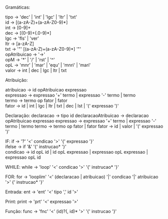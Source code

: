 Gramáticas:

tipo &rarr; 'dec' | 'int' | 'lgc' | 'ltr' | 'txt' </br>
id &rarr; [(a-zA-Z)+(a-zA-Z0-9)\*] </br>
int &rarr; [0-9]+  </br>
dec &rarr; [(0-9)+(.0-9)\*]  </br>
lgc &rarr; 'fls' | 'ver' </br>
ltr &rarr; [a-zA-Z] </br>
txt &rarr; '"' [(a-zA-Z)+(a-zA-Z0-9)\*] '"' </br>
opAtribuicao &rarr; '->'  </br>
opM &rarr; '*' | '/' | 'rst' | '^' </br>
opL &rarr; 'mnr' | 'mar' | 'equ' | 'mnri' | 'mari' </br>
valor &rarr; int | dec | lgc | ltr | txt

Atribuição:

atribuicao &rarr; id opAtribuicao expressao </br>
expressao &rarr; expressao '+' termo | expressao '-' termo | termo </br>
termo &rarr; termo op fator | fator </br>
fator &rarr; id | int | lgc | ltr | txt | dec | lst | '(' expressao ')' </br>

Declaração: 
declaracao &rarr; tipo id 
declaracaoAtribuicao &rarr; declaracao opAtribuicao expressao
expressao &rarr; expressao '+' termo | expressao '-' termo | termo 
termo &rarr; termo op fator | fator 
fator &rarr; id | valor | '(' expressao ')' 

IF:
if &rarr; '?' '<' condicao '>' '{' expressao '}' </br>
ifelse &rarr; if '&' '{' instrucao\* '}' </br>
condicao &rarr; id opL id | id opL expressao | expressao opL expressao | expressao opL id </br>

WHILE:
while &rarr; 'loop' '<' condicao '>' '{' instrucao\* '}'

FOR:
for &rarr; 'looplim' '<' (declaracao | atribuicao) '|' condicao '|' atribuicao '>' {' instrucao\* '}'

Entrada:
ent &rarr; 'ent' '<' tipo ',' id '>'

Print:
print &rarr; 'prt' '<' expressao '>'

Função:
func &rarr; 'fnc' '<' (id)?(, id)* '>' '{' instrucao '}'
